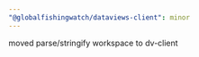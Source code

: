 ```yaml
---
"@globalfishingwatch/dataviews-client": minor
---
```


moved parse/stringify workspace to dv-client
